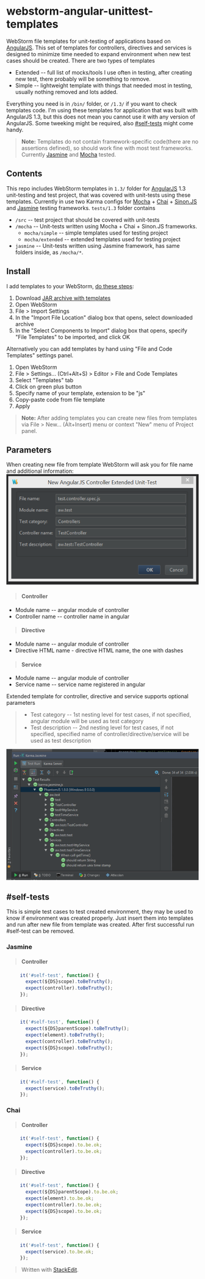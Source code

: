 # webstorm-angular-unittest-templates
WebStorm file templates for unit-testing of applications based on [AngularJS](https://angularjs.org/). This set of templates for controllers, directives and services is designed to minimize time needed to expand environment when new test cases should be created. There are two types of templates

 - Extended -- full list of mocks/tools I use often in testing, after creating new test, there probably will be something to remove.
 - Simple -- lightweight template with things that needed most in testing, usually nothing removed and lots added.

Everything you need is in `/bin/` folder, or `/1.3/` if you want to check templates code. I'm using these templates for application that was built with AngularJS 1.3, but this does not mean you cannot use it with any version of AngularJS. Some tweeking might be required, also [#self-tests](#self-tests)  might come handy.

> **Note:** Templates do not contain framework-specific code(there are no assertions defined), so should work fine with most test frameworks. Currently [Jasmine](http://jasmine.github.io/) and [Mocha](http://mochajs.org/) tested.

## Contents
This repo includes WebStorm templates in `1.3/` folder for [AngularJS](https://angularjs.org/) 1.3 unit-testing and test project, that was covered with unit-tests using these templates. Currently in use two Karma configs for [Mocha](http://mochajs.org/) + [Chai](http://chaijs.com/) + [Sinon.JS](http://sinonjs.org/) and [Jasmine](http://jasmine.github.io/) testing frameworks.
`tests/1.3` folder contains  

 - `/src` -- test project that should be covered with unit-tests
 - `/mocha` -- Unit-tests written using Mocha + Chai + Sinon.JS frameworks.
	 - `mocha/simple` -- simple templates used for testing project
	 - `mocha/extended` -- extended templates used for testing project
 - `jasmine` -- Unit-tests written using Jasmine framework, has same folders inside, as `/mocha/*`.

## Install
I add templates to your WebStorm, [do these steps](https://www.jetbrains.com/webstorm/help/exporting-and-importing-settings.html):
1. Download [JAR archive with templates](https://raw.githubusercontent.com/burdiuz/webstorm-angular-unittest-templates/master/bin/unittest_templates_angular13.jar)
2. Open WebStorm
3. File > Import Settings
4. In the "Import File Location" dialog box that opens, select downloaded archive
5. In the "Select Components to Import" dialog box that opens, specify "File Templates" to be imported, and click OK

Alternatively you can add templates by hand using "File and Code Templates" settings panel.
1. Open WebStorm
2. File > Settings... (Ctrl+Alt+S) > Editor > File and Code Templates
3. Select "Templates" tab
4. Click on green plus button
5. Specify name of your template, extension to be "js"
6. Copy-paste code from file template
7. Apply

> **Note:** After adding templates you can create new files from templates via File > New... (Alt+Insert) menu or context "New" menu of Project panel.

## Parameters
When creating new file from template WebStorm will ask you for file name and additional information:
![Use Controller Extended Unit-tests template](images/controller_extended.png)
>#### Controller
 - Module name -- angular module of controller
 - Controller name -- controller name in angular  

>#### Directive
 - Module name -- angular module of controller
 - Directive HTML name - directive HTML name, the one with dashes  

>#### Service
 - Module name -- angular module of controller
 - Service name -- service name registered in angular
 
Extended template for controller, directive and service supports optional parameters  

> - Test category -- 1st nesting level for test cases, if not specified, angular module will be used as test category
> - Test description -- 2nd nesting level for test cases, if not specified, specified name of controller/directive/service will be used as test description   

![Categories and Descriptions in WebStorm](images/test_categories.png)
 
## #self-tests
This is simple test cases to test created environment, they may be used to know if environment was created properly. Just insert them into templates and run after new file from template was created. After first successful run #self-test can be removed.
### Jasmine
>#### Controller
 ```javascript
      it('#self-test', function() {
        expect(${DS}scope).toBeTruthy();
        expect(controller).toBeTruthy();
      });
 ```
>#### Directive
 ```javascript
      it('#self-test', function() {
        expect(${DS}parentScope).toBeTruthy();
        expect(element).toBeTruthy();
        expect(controller).toBeTruthy();
        expect(${DS}scope).toBeTruthy();
      });
 ```
>#### Service
 ```javascript
      it('#self-test', function() {
        expect(service).toBeTruthy();
      });
 ```
 
### Chai
>#### Controller
 ```javascript
      it('#self-test', function() {
        expect(${DS}scope).to.be.ok;
        expect(controller).to.be.ok;
      });
 ```
>#### Directive
 ```javascript
      it('#self-test', function() {
        expect(${DS}parentScope).to.be.ok;
        expect(element).to.be.ok;
        expect(controller).to.be.ok;
        expect(${DS}scope).to.be.ok;
      });
 ```
>#### Service
 ```javascript
      it('#self-test', function() {
        expect(service).to.be.ok;
      });
 ```  

> Written with [StackEdit](https://stackedit.io/).